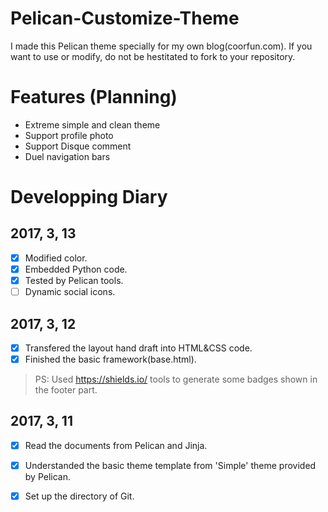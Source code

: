 # Pelican-Customize-Theme

I made this Pelican theme specially for my own blog(coorfun.com). If you want to use or modify, do not be hestitated to fork to your repository.

# Features (Planning)
- Extreme simple and clean theme
- Support profile photo
- Support Disque comment
- Duel navigation bars

# Developping Diary

## 2017, 3, 13
- [x] Modified color.
- [x] Embedded Python code.
- [x] Tested by Pelican tools.
- [ ] Dynamic social icons.

## 2017, 3, 12
- [x] Transfered the layout hand draft into HTML&CSS code.
- [x] Finished the basic framework(base.html).

> PS: Used https://shields.io/ tools to generate some badges shown in the footer part.

## 2017, 3, 11
- [x] Read the documents from Pelican and Jinja.
- [x] Understanded the basic theme template from 'Simple' theme provided by Pelican.
- [x] Set up the directory of Git.


